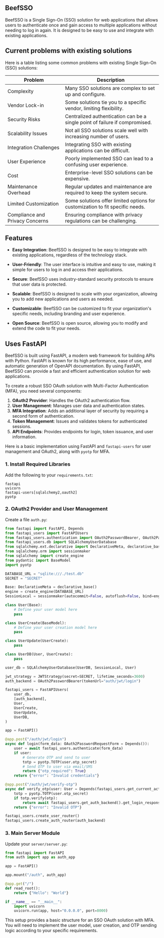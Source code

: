 ## BeefSSO

BeefSSO is a Single Sign-On (SSO) solution for web applications that allows users to authenticate once and gain access to multiple applications without needing to log in again. It is designed to be easy to use and integrate with existing applications.

## Current problems with existing solutions

Here is a table listing some common problems with existing Single Sign-On (SSO) solutions:

| Problem                         | Description                                                                   |
|---------------------------------|-------------------------------------------------------------------------------|
| Complexity                      | Many SSO solutions are complex to set up and configure.                       |
| Vendor Lock-in                  | Some solutions tie you to a specific vendor, limiting flexibility.            |
| Security Risks                  | Centralized authentication can be a single point of failure if compromised.   |
| Scalability Issues              | Not all SSO solutions scale well with increasing number of users.             |
| Integration Challenges          | Integrating SSO with existing applications can be difficult.                  |
| User Experience                 | Poorly implemented SSO can lead to a confusing user experience.               |
| Cost                            | Enterprise-level SSO solutions can be expensive.                              |
| Maintenance Overhead            | Regular updates and maintenance are required to keep the system secure.       |
| Limited Customization           | Some solutions offer limited options for customization to fit specific needs. |
| Compliance and Privacy Concerns | Ensuring compliance with privacy regulations can be challenging.              |

## Features

- **Easy Integration**: BeefSSO is designed to be easy to integrate with existing applications, regardless of the technology stack.
- **User-Friendly**: The user interface is intuitive and easy to use, making it simple for users to log in and access their applications.

- **Secure**: BeefSSO uses industry-standard security protocols to ensure that user data is protected.
- **Scalable**: BeefSSO is designed to scale with your organization, allowing you to add new applications and users as needed.

- **Customizable**: BeefSSO can be customized to fit your organization's specific needs, including branding and user experience.
- **Open Source**: BeefSSO is open source, allowing you to modify and extend the code to fit your needs.

## Uses FastAPI

BeefSSO is built using FastAPI, a modern web framework for building APIs with Python. FastAPI is known for its high performance, ease of use, and automatic generation of OpenAPI documentation. By using FastAPI, BeefSSO can provide a fast and efficient authentication solution for web applications.

To create a robust SSO OAuth solution with Multi-Factor Authentication (MFA), you need several components:

1. **OAuth2 Provider**: Handles the OAuth2 authentication flow.
2. **User Management**: Manages user data and authentication states.
3. **MFA Integration**: Adds an additional layer of security by requiring a second form of authentication.
4. **Token Management**: Issues and validates tokens for authenticated sessions.
5. **API Endpoints**: Provides endpoints for login, token issuance, and user information.

Here is a basic implementation using FastAPI and `fastapi-users` for user management and OAuth2, along with `pyotp` for MFA.

### 1. Install Required Libraries

Add the following to your `requirements.txt`:

```
fastapi
uvicorn
fastapi-users[sqlalchemy2,oauth2]
pyotp
```

### 2. OAuth2 Provider and User Management

Create a file `auth.py`:

```python
from fastapi import FastAPI, Depends
from fastapi_users import FastAPIUsers
from fastapi_users.authentication import OAuth2PasswordBearer, OAuth2PasswordRequestForm, JWTStrategy
from fastapi_users.db import SQLAlchemyUserDatabase
from sqlalchemy.ext.declarative import DeclarativeMeta, declarative_base
from sqlalchemy.orm import sessionmaker
from sqlalchemy import create_engine
from pydantic import BaseModel
import pyotp

DATABASE_URL = "sqlite:///./test.db"
SECRET = "SECRET"

Base: DeclarativeMeta = declarative_base()
engine = create_engine(DATABASE_URL)
SessionLocal = sessionmaker(autocommit=False, autoflush=False, bind=engine)

class User(Base):
    # Define your user model here
    pass

class UserCreate(BaseModel):
    # Define your user creation model here
    pass

class UserUpdate(UserCreate):
    pass

class UserDB(User, UserCreate):
    pass

user_db = SQLAlchemyUserDatabase(UserDB, SessionLocal, User)

jwt_strategy = JWTStrategy(secret=SECRET, lifetime_seconds=3600)
auth_backend = OAuth2PasswordBearer(tokenUrl="auth/jwt/login")

fastapi_users = FastAPIUsers(
    user_db,
    [auth_backend],
    User,
    UserCreate,
    UserUpdate,
    UserDB,
)

app = FastAPI()

@app.post("/auth/jwt/login")
async def login(form_data: OAuth2PasswordRequestForm = Depends()):
    user = await fastapi_users.authenticate(form_data)
    if user:
        # Generate OTP and send to user
        totp = pyotp.TOTP(user.otp_secret)
        # Send OTP to user via email/SMS
        return {"otp_required": True}
    return {"error": "Invalid credentials"}

@app.post("/auth/jwt/verify-otp")
async def verify_otp(user: User = Depends(fastapi_users.get_current_active_user), otp: str):
    totp = pyotp.TOTP(user.otp_secret)
    if totp.verify(otp):
        return await fastapi_users.get_auth_backend().get_login_response(user, None)
    return {"error": "Invalid OTP"}

fastapi_users.create_user_router()
fastapi_users.create_auth_router(auth_backend)
```

### 3. Main Server Module

Update your `server/server.py`:

```python
from fastapi import FastAPI
from auth import app as auth_app

app = FastAPI()

app.mount("/auth", auth_app)

@app.get("/")
def read_root():
    return {"Hello": "World"}

if __name__ == "__main__":
    import uvicorn
    uvicorn.run(app, host="0.0.0.0", port=8000)
```

This setup provides a basic structure for an SSO OAuth solution with MFA. You will need to implement the user model, user creation, and OTP sending logic according to your specific requirements.